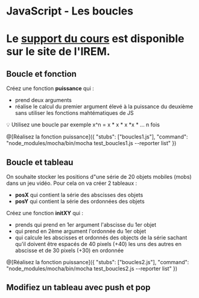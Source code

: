 # JavaScript - Les boucles

# Le [support du cours](http://ens-info.irem.univ-mrs.fr/wp-content/uploads/06_javascript_fin.pdf) est disponible sur le site de l'IREM.  

## Boucle et fonction

Créez une fonction __puissance__ qui :
- prend deux arguments
- réalise le calcul du premier argument élevé à la puissance du deuxième sans utiliser les fonctions mahtématiques de JS

💡 Utilisez une boucle par exemple x^n = x * x * x *x * ... n fois

@[Réalisez la fonction puissance]({ "stubs": ["boucles1.js"], "command": "node_modules/mocha/bin/mocha test_boucles1.js --reporter list" })

## Boucle et tableau

On souhaite stocker les positions d"une série de 20 objets mobiles (mobs) dans un jeu vidéo. Pour cela on va créer 2 tableaux :
- __posX__ qui contient la série des abscisses des objets
- __posY__ qui contient la série des ordonnées des objets

Créez une fonction __initXY__ qui :
- prends qui prend en 1er argument l'abscisse du 1er objet
- qui prend en 2ème argument l'ordonnée du 1er objet
- qui calcule les abscisses et ordonnés des objects de la série sachant qu'il doivent être espacés de 40 pixels (+40) les uns des autres en abscisse et de 30 pixels (+30) en ordonnée

@[Réalisez la fonction puissance]({ "stubs": ["boucles2.js"], "command": "node_modules/mocha/bin/mocha test_boucles2.js --reporter list" })

## Modifiez un tableau avec push et pop
